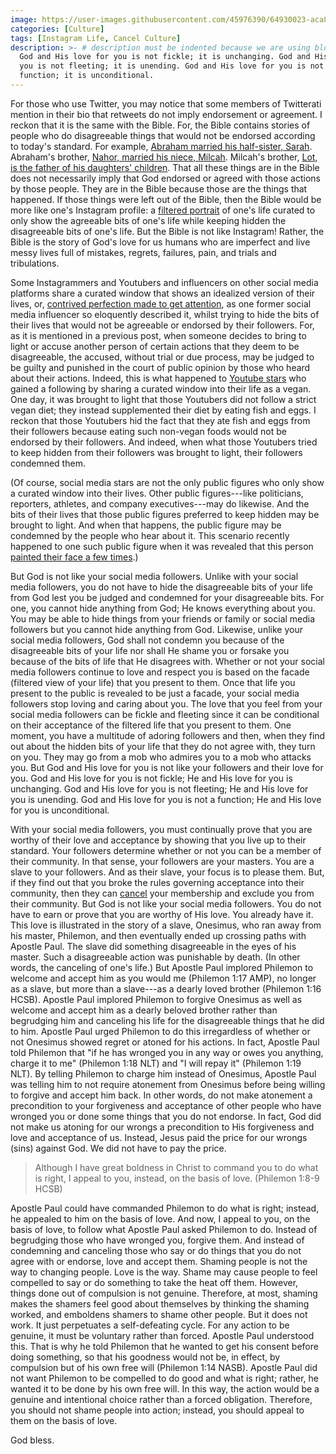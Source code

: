 ```yaml
---
image: https://user-images.githubusercontent.com/45976390/64930023-aca80880-d7fa-11e9-93b5-a961b2c2c8e8.png
categories: [Culture]
tags: [Instagram Life, Cancel Culture]
description: >- # description must be indented because we are using block scalar
  God and His love for you is not fickle; it is unchanging. God and His love for
  you is not fleeting; it is unending. God and His love for you is not a
  function; it is unconditional.
---
```


For those who use Twitter, you may notice that some members of Twitterati
mention in their bio that retweets do not imply endorsement or agreement. I
reckon that it is the same with the Bible. For, the Bible contains stories of
people who do disagreeable things that would not be endorsed according to
today's standard. For example, [Abraham married his half-sister, Sarah][1].
Abraham's brother, [Nahor, married his niece, Milcah][2]. Milcah's brother,
[Lot, is the father of his daughters' children][3]. That all these things are in
the Bible does not necessarily imply that God endorsed or agreed with those
actions by those people. They are in the Bible because those are the things that
happened. If those things were left out of the Bible, then the Bible would be
more like one's Instagram profile: a [filtered portrait][4] of one's life
curated to only show the agreeable bits of one's life while keeping hidden the
disagreeable bits of one's life. But the Bible is not like Instagram! Rather,
the Bible is the story of God's love for us humans who are imperfect and live
messy lives full of mistakes, regrets, failures, pain, and trials and
tribulations.

Some Instagrammers and Youtubers and influencers on other social media platforms
share a curated window that shows an idealized version of their lives, or,
[contrived perfection made to get attention][5], as one former social media
influencer so eloquently described it, whilst trying to hide the bits of their
lives that would not be agreeable or endorsed by their followers. For, as it is
mentioned in a previous post, when someone decides to bring to light or accuse
another person of certain actions that they deem to be disagreeable, the
accused, without trial or due process, may be judged to be guilty and punished
in the court of public opinion by those who heard about their actions. Indeed,
this is what happened to [Youtube stars][6] who gained a following by sharing a
curated window into their life as a vegan. One day, it was brought to light that
those Youtubers did not follow a strict vegan diet; they instead supplemented
their diet by eating fish and eggs. I reckon that those Youtubers hid the fact
that they ate fish and eggs from their followers because eating such non-vegan
foods would not be endorsed by their followers. And indeed, when what those
Youtubers tried to keep hidden from their followers was brought to light, their
followers condemned them.

(Of course, social media stars are not the only public figures who only show a
curated window into their lives. Other public figures---like politicians,
reporters, athletes, and company executives---may do likewise. And the bits of
their lives that those public figures preferred to keep hidden may be brought to
light. And when that happens, the public figure may be condemned by the people
who hear about it. This scenario recently happened to one such public figure
when it was revealed that this person [painted their face a few times][7].)

But God is not like your social media followers. Unlike with your social media
followers, you do not have to hide the disagreeable bits of your life from God
lest you be judged and condemned for your disagreeable bits. For one, you cannot
hide anything from God; He knows everything about you. You may be able to hide
things from your friends or family or social media followers but you cannot hide
anything from God. Likewise, unlike your social media followers, God shall not
condemn you because of the disagreeable bits of your life nor shall He shame you
or forsake you because of the bits of life that He disagrees with. Whether or
not your social media followers continue to love and respect you is based on the
facade (filtered view of your life) that you present to them. Once that life you
present to the public is revealed to be just a facade, your social media
followers stop loving and caring about you. The love that you feel from your
social media followers can be fickle and fleeting since it can be conditional on
their acceptance of the filtered life that you present to them. One moment, you
have a multitude of adoring followers and then, when they find out about the
hidden bits of your life that they do not agree with, they turn on you. They may
go from a mob who admires you to a mob who attacks you. But God and His love for
you is not like your followers and their love for you. God and His love for you
is not fickle; He and His love for you is unchanging. God and His love for you
is not fleeting; He and His love for you is unending. God and His love for you
is not a function; He and His love for you is unconditional.

With your social media followers, you must continually prove that you are worthy
of their love and acceptance by showing that you live up to their standard. Your
followers determine whether or not you can be a member of their community. In
that sense, your followers are your masters. You are a slave to your followers.
And as their slave, your focus is to please them. But, if they find out that you
broke the rules governing acceptance into their community, then they can
[cancel][8] your membership and exclude you from their community. But God is not
like your social media followers. You do not have to earn or prove that you are
worthy of His love. You already have it. This love is illustrated in the story
of a slave, Onesimus, who ran away from his master, Philemon, and then
eventually ended up crossing paths with Apostle Paul. The slave did something
disagreeable in the eyes of his master. Such a disagreeable action was
punishable by death. (In other words, the canceling of one's life.) But Apostle
Paul implored Philemon to welcome and accept him as you would me (Philemon 1:17
AMP), no longer as a slave, but more than a slave---as a dearly loved brother
(Philemon 1:16 HCSB). Apostle Paul implored Philemon to forgive Onesimus as well
as welcome and accept him as a dearly beloved brother rather than begrudging him
and canceling his life for the disagreeable things that he did to him. Apostle
Paul urged Philemon to do this irregardless of whether or not Onesimus showed
regret or atoned for his actions. In fact, Apostle Paul told Philemon that "if
he has wronged you in any way or owes you anything, charge it to me" (Philemon
1:18 NLT) and "I will repay it" (Philemon 1:19 NLT). By telling Philemon to
charge him instead of Onesimus, Apostle Paul was telling him to not require
atonement from Onesimus before being willing to forgive and accept him back. In
other words, do not make atonement a precondition to your forgiveness and
acceptance of other people who have wronged you or done some things that you do
not endorse. In fact, God did not make us atoning for our wrongs a precondition
to His forgiveness and love and acceptance of us. Instead, Jesus paid the price
for our wrongs (sins) against God. We did not have to pay the price.

> Although I have great boldness in Christ to command you to do what is right, I
appeal to you, instead, on the basis of love. (Philemon 1:8-9 HCSB)

Apostle Paul could have commanded Philemon to do what is right; instead, he
appealed to him on the basis of love. And now, I appeal to you, on the basis of
love, to follow what Apostle Paul asked Philemon to do. Instead of begrudging
those who have wronged you, forgive them. And instead of condemning and
canceling those who say or do things that you do not agree with or endorse, love
and accept them. Shaming people is not the way to changing people. Love is the
way. Shame may cause people to feel compelled to say or do something to take the
heat off them. However, things done out of compulsion is not genuine. Therefore,
at most, shaming makes the shamers feel good about themselves by thinking the
shaming worked, and emboldens shamers to shame other people. But it does not
work. It just perpetuates a self-defeating cycle. For any action to be genuine,
it must be voluntary rather than forced. Apostle Paul understood this. That is
why he told Philemon that he wanted to get his consent before doing something,
so that his goodness would not be, in effect, by compulsion but of his own free
will (Philemon 1:14 NASB). Apostle Paul did not want Philemon to be compelled to
do good and what is right; rather, he wanted it to be done by his own free will.
In this way, the action would be a genuine and intentional choice rather than a
forced obligation. Therefore, you should not shame people into action; instead,
you should appeal to them on the basis of love.

God bless.

[1]: /viz/genealogy#f_abraham_sarah
[2]: /viz/genealogy#f_nahor2_milcah
[3]: /viz/genealogy#f_lot
[4]: https://www.scmp.com/lifestyle/health-wellness/article/2183589/are-photo-filters-harmful-how-snapchat-dysmorphia-drives
     "Are photo filters harmful? How Snapchat dysmorphia drives people to seek cosmetic surgery"
[5]: https://www.theguardian.com/media/2015/nov/03/instagram-star-essena-oneill-quits-2d-life-to-reveal-true-story-behind-images
     "Essena O'Neill quits Instagram claiming social media 'is not real life'"
[6]: https://www.thedailybeast.com/vegan-youtube-is-imploding-as-stars-like-rawvana-bonny-rebecca-and-stella-rae-change-diets
     "The Weird World of Vegan YouTube Stars Is Imploding"
[7]: https://time.com/5680759/justin-trudeau-brownface-photo/
     "Justin Trudeau Wore Brownface at 2001 ‘Arabian Nights’ Party While He Taught at a Private School"
[8]: https://www.nytimes.com/2018/06/28/style/is-it-canceled.html
     "Everyone is Canceled"
